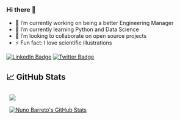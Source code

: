 ### Hi there 👋

- 🔭 I’m currently working on being a better Engineering Manager
- 🌱 I’m currently learning Python and Data Science
- 👯 I’m looking to collaborate on open source projects
- ⚡ Fun fact: I love scientific illustrations


[![LinkedIn Badge](https://img.shields.io/badge/LinkedIn-Profile-informational?style=flat&logo=linkedin&logoColor=white&color=0D76A8)](https://www.linkedin.com/in/nunobarreto/)
[![Twitter Badge](https://img.shields.io/badge/Twitter-Profile-informational?style=flat&logo=twitter&logoColor=white&color=1CA2F1)](https://twitter.com/nbarr)

## 📈 GitHub Stats

<a href="https://github.com/washimimizuku">
  <img align="center" style="margin:0.5rem" src="https://github-readme-stats.vercel.app/api/top-langs/?username=washimimizuku&hide=Java,CSS,SCSS,HTML&title_color=f3b745&text_color=fff&icon_color=f3b745&bg_color=14171A" />
</a>
<br />
<a href="https://github.com/washimimizuku">
  <img align="center" style="margin:0.5rem" src="https://github-readme-stats.vercel.app/api?username=washimimizuku&show_icons=true&line_height=27&count_private=true&title_color=f3b745&text_color=fff&icon_color=fff&bg_color=14171A" alt="Nuno Barreto's GitHub Stats" />
</a>

